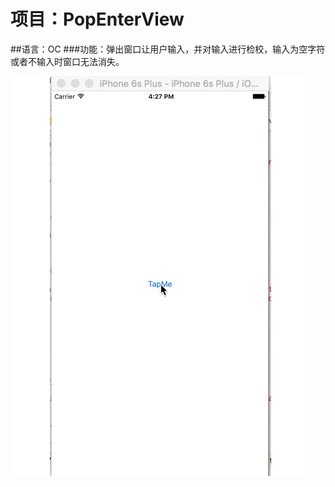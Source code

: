 # 项目：PopEnterView
##语言：OC
###功能：弹出窗口让用户输入，并对输入进行检校，输入为空字符或者不输入时窗口无法消失。

![Alt Text](https://github.com/haitaowu/HTPopEnterDemo/blob/master/HTPopEnterDemo/res/popView.gif)
